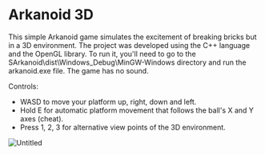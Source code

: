 # Arkanoid 3D
This simple Arkanoid game simulates the excitement of breaking bricks but in a 3D environment.
The project was developed using the C++ language and the OpenGL library. To run it, you'll need to go
to the SArkanoid\dist\Windows_Debug\MinGW-Windows directory and run the arkanoid.exe file. The game has
no sound.

Controls:
- WASD to move your platform up, right, down and left.
- Hold E for automatic platform movement that follows the ball's X and Y axes (cheat).
- Press 1, 2, 3 for alternative view points of the 3D environment.

![Untitled](https://user-images.githubusercontent.com/105225491/172010855-aab5f904-e325-4e1c-8750-2b08244a5b63.png)
